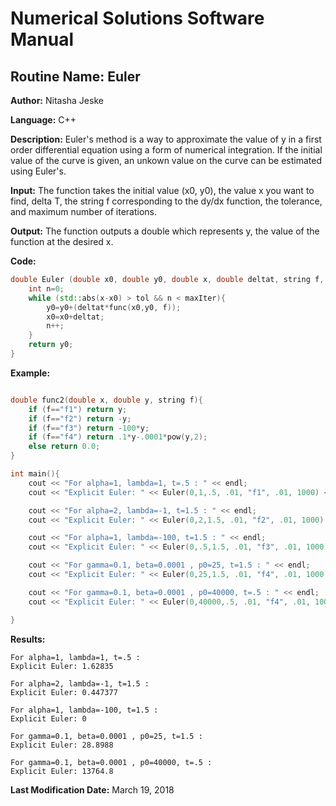# Numerical Solutions Software Manual

## **Routine Name:** Euler

**Author:** Nitasha Jeske

**Language:** C++

**Description:** Euler's method is a way to approximate the value of y in a first order differential equation using a form of numerical integration. If the initial value of the curve is given, an unkown value on the curve can be estimated using Euler's.

**Input:**  The function takes the initial value (x0, y0), the value x you want to find, delta T, the string f corresponding to the dy/dx function, the tolerance, and maximum number of iterations. 

**Output:** The function outputs a double which represents y, the value of the function at the desired x. 

**Code:**
```C++
double Euler (double x0, double y0, double x, double deltat, string f, double tol, int maxIter){
    int n=0;
    while (std::abs(x-x0) > tol && n < maxIter){
        y0=y0+(deltat*func(x0,y0, f));
        x0=x0+deltat;
        n++;
    }
    return y0;
}
```

**Example:**
```C++

double func2(double x, double y, string f){
    if (f=="f1") return y;
    if (f=="f2") return -y;
    if (f=="f3") return -100*y;
    if (f=="f4") return .1*y-.0001*pow(y,2);
    else return 0.0;
}

int main(){
    cout << "For alpha=1, lambda=1, t=.5 : " << endl;
    cout << "Explicit Euler: " << Euler(0,1,.5, .01, "f1", .01, 1000) << endl << endl;

    cout << "For alpha=2, lambda=-1, t=1.5 : " << endl;
    cout << "Explicit Euler: " << Euler(0,2,1.5, .01, "f2", .01, 1000) << endl << endl;

    cout << "For alpha=1, lambda=-100, t=1.5 : " << endl;
    cout << "Explicit Euler: " << Euler(0,.5,1.5, .01, "f3", .01, 1000) << endl << endl;

    cout << "For gamma=0.1, beta=0.0001 , p0=25, t=1.5 : " << endl;
    cout << "Explicit Euler: " << Euler(0,25,1.5, .01, "f4", .01, 1000) << endl << endl;

    cout << "For gamma=0.1, beta=0.0001 , p0=40000, t=.5 : " << endl;
    cout << "Explicit Euler: " << Euler(0,40000,.5, .01, "f4", .01, 1000) << endl << endl;

}
```

**Results:**  
```
For alpha=1, lambda=1, t=.5 : 
Explicit Euler: 1.62835

For alpha=2, lambda=-1, t=1.5 : 
Explicit Euler: 0.447377

For alpha=1, lambda=-100, t=1.5 : 
Explicit Euler: 0

For gamma=0.1, beta=0.0001 , p0=25, t=1.5 : 
Explicit Euler: 28.8988

For gamma=0.1, beta=0.0001 , p0=40000, t=.5 : 
Explicit Euler: 13764.8

```

**Last Modification Date:** March 19, 2018
